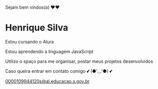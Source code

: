 Sejam bem vindos(a) ❤❤

# Henrique Silva 


Estou  cursando o Alura


Estou aprendendo a linguagem JavaScript


 Utilizo o spaço para me organisar, postar meus projetos desenvolvidos
 
 
 Caso queira entrar em contato comigo 💕 (●'◡'●) 💕
 
 0000109944120s@al.educacao.s.gov.br
